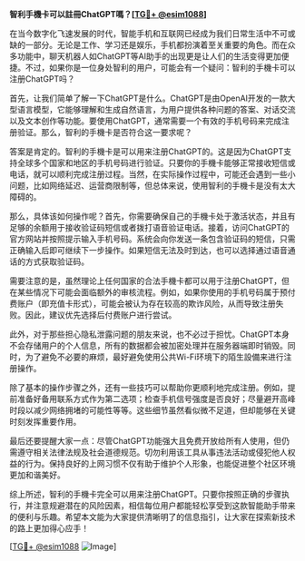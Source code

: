 **智利手機卡可以註冊ChatGPT嗎？[[TG💪+ @esim1088](https://t.me/s/esim1088)]**

在当今数字化飞速发展的时代，智能手机和互联网已经成为我们日常生活中不可或缺的一部分。无论是工作、学习还是娱乐，手机都扮演着至关重要的角色。而在众多功能中，聊天机器人如ChatGPT等AI助手的出现更是让人们的生活变得更加便捷。不过，如果你是一位身处智利的用户，可能会有一个疑问：智利的手機卡可以注册ChatGPT吗？

首先，让我们简单了解一下ChatGPT是什么。ChatGPT是由OpenAI开发的一款大型语言模型，它能够理解和生成自然语言，为用户提供各种问题的答案、对话交流以及文本创作等功能。要使用ChatGPT，通常需要一个有效的手机号码来完成注册验证。那么，智利的手機卡是否符合这一要求呢？

答案是肯定的。智利的手機卡是可以用来注册ChatGPT的。这是因为ChatGPT支持全球多个国家和地区的手机号码进行验证。只要你的手機卡能够正常接收短信或电话，就可以顺利完成注册过程。当然，在实际操作过程中，可能还会遇到一些小问题，比如网络延迟、运营商限制等，但总体来说，使用智利的手機卡是没有太大障碍的。

那么，具体该如何操作呢？首先，你需要确保自己的手機卡处于激活状态，并且有足够的余额用于接收验证码短信或者拨打语音验证电话。接着，访问ChatGPT的官方网站并按照提示输入手机号码。系统会向你发送一条包含验证码的短信，只需正确输入后即可继续下一步操作。如果短信无法及时到达，也可以选择通过语音通话的方式获取验证码。

需要注意的是，虽然理论上任何国家的合法手機卡都可以用于注册ChatGPT，但在某些情况下可能会面临额外的审核流程。例如，如果你使用的手机号码属于预付费账户（即充值卡形式），可能会被认为存在较高的欺诈风险，从而导致注册失败。因此，建议优先选择后付费账户进行尝试。

此外，对于那些担心隐私泄露问题的朋友来说，也不必过于担忧。ChatGPT本身不会存储用户的个人信息，所有的数据都会被加密处理并在服务器端即时销毁。同时，为了避免不必要的麻烦，最好避免使用公共Wi-Fi环境下的陌生設備来进行注册操作。

除了基本的操作步骤之外，还有一些技巧可以帮助你更顺利地完成注册。例如，提前准备好备用联系方式作为第二选项；检查手机信号强度是否良好；尽量避开高峰时段以减少网络拥堵的可能性等等。这些细节虽然看似微不足道，但却能够在关键时刻发挥重要作用。

最后还要提醒大家一点：尽管ChatGPT功能强大且免费开放给所有人使用，但仍需遵守相关法律法规及社会道德规范。切勿利用该工具从事违法活动或侵犯他人权益的行为。保持良好的上网习惯不仅有助于维护个人形象，也能促进整个社区环境更加和谐美好。

综上所述，智利的手機卡完全可以用来注册ChatGPT。只要你按照正确的步骤执行，并注意规避潜在的风险因素，相信每位用户都能轻松享受到这款智能助手带来的便利与乐趣。希望本文能为大家提供清晰明了的信息指引，让大家在探索新技术的路上更加得心应手！

[[TG💪+ @esim1088](https://t.me/s/esim1088) ![Image](https://i.postimg.cc/4NQfJmqS/Snipaste-2025-05-13-00-14-12.png)]
